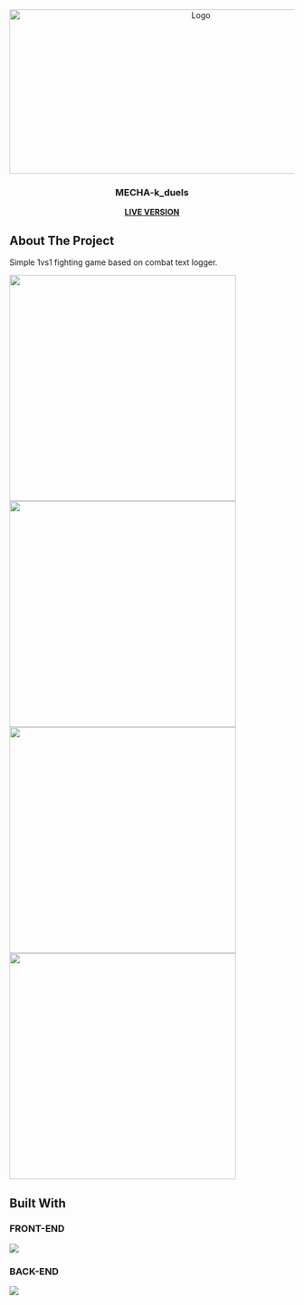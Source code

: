 

<div align="center">
  <a href="https://github.com/cymmGithub/MECHA-k_duels">
    <img src="https://i.imgur.com/X7za2Ds.png" alt="Logo" width="661" height="291">
  </a>

<h3 align="center">MECHA-k_duels</h3>

  <p align="center">
    <a href="https://github.com/github_username/repo_name"><strong>LIVE VERSION</strong></a>
  </p>
</div>



<!-- ABOUT THE PROJECT -->
## About The Project
Simple 1vs1 fighting game based on combat text logger.
<div display="flex">
 <img src="https://i.imgur.com/QUMbaAZ.jpg" width="400">
 <img src="https://i.imgur.com/WMJx774.jpg" width="400">
 <img src="https://i.imgur.com/6Rd4t1r.jpg" width="400">
 <img src="https://i.imgur.com/BLPKFai.jpg" width="400">
</div>



## Built With
<div display="flex">

### FRONT-END
<img src="https://skillicons.dev/icons?i=js,html,css" />

### BACK-END
<img src="https://skillicons.dev/icons?i=ts,express,mysql" />

</div>




